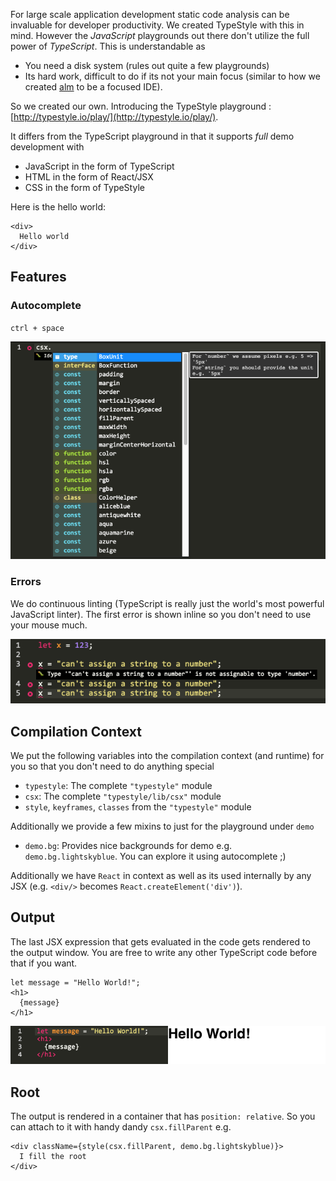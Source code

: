 For large scale application development static code analysis can be invaluable for developer productivity. We created TypeStyle with this in mind. However the *JavaScript* playgrounds out there don't utilize the full power of *TypeScript*. This is understandable as

* You need a disk system (rules out quite a few playgrounds)
* Its hard work, difficult to do if its not your main focus (similar to how we created [alm](http://alm.tools/) to be a focused IDE).

So we created our own. Introducing the TypeStyle playground : [http://typestyle.io/play/](http://typestyle.io/play/).

It differs from the TypeScript playground in that it supports *full* demo development with

* JavaScript in the form of TypeScript 
* HTML in the form of React/JSX
* CSS in the form of TypeStyle

Here is the hello world:

```play
<div>
  Hello world
</div>
```

## Features

### Autocomplete
`ctrl + space`

![](/images/book/play/autocomplete.png)

### Errors
We do continuous linting (TypeScript is really just the world's most powerful JavaScript linter). The first error is shown inline so you don't need to use your mouse much. 

![](/images/book/play/error.png)


## Compilation Context
We put the following variables into the compilation context (and runtime) for you so that you don't need to do anything special 

* `typestyle`: The complete `"typestyle"` module
* `csx`: The complete `"typestyle/lib/csx"` module
* `style`, `keyframes`, `classes` from the `"typestyle"` module

Additionally we provide a few mixins to just for the playground under `demo` 

* `demo.bg`: Provides nice backgrounds for demo e.g. `demo.bg.lightskyblue`. You can explore it using autocomplete ;)

Additionally we have `React` in context as well as its used internally by any JSX (e.g. `<div/>` becomes `React.createElement('div')`).

## Output
The last JSX expression that gets evaluated in the code gets rendered to the output window. You are free to write any other TypeScript code before that if you want.

```play
let message = "Hello World!"; 
<h1>
  {message}
</h1>
```

![](/images/book/play/full.png) 

## Root
The output is rendered in a container that has `position: relative`. So you can attach to it with handy dandy `csx.fillParent` e.g. 

```play
<div className={style(csx.fillParent, demo.bg.lightskyblue)}>
  I fill the root
</div>
```